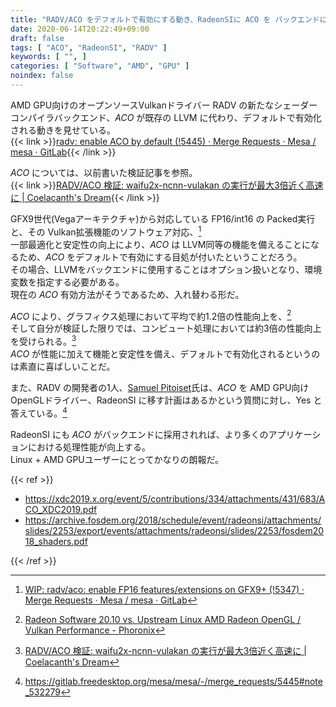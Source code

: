 ```yaml
---
title: "RADV/ACO をデフォルトで有効にする動き、RadeonSIに ACO を バックエンドに用いる計画も"
date: 2020-06-14T20:22:49+09:00
draft: false
tags: [ "ACO", "RadeonSI", "RADV" ]
keywords: [ "", ]
categories: [ "Software", "AMD", "GPU" ]
noindex: false
---
```


AMD GPU向けのオープンソースVulkanドライバー RADV の新たなシェーダーコンパイラバックエンド、*ACO* が既存の LLVM に代わり、デフォルトで有効化される動きを見せている。  
{{< link >}}[radv: enable ACO by default (!5445) · Merge Requests · Mesa / mesa · GitLab](https://gitlab.freedesktop.org/mesa/mesa/-/merge_requests/5445){{< /link >}}

*ACO* については、以前書いた検証記事を参照。  
{{< link >}}[RADV/ACO 検証: waifu2x-ncnn-vulakan の実行が最大3倍近く高速に | Coelacanth's Dream](/posts/2020/04/26/waifu2x-ncnn-vulkan-speedup-aco/#aco){{< /link >}}

GFX9世代(Vegaアーキテクチャ)から対応している FP16/int16 の Packed実行と、その Vulkan拡張機能のソフトウェア対応、[^1]  
一部最適化と安定性の向上により、*ACO* は LLVM同等の機能を備えることになるため、*ACO* をデフォルトで有効にする目処が付いたということだろう。  
その場合、LLVMをバックエンドに使用することはオプション扱いとなり、環境変数を指定する必要がある。  
現在の *ACO* 有効方法がそうであるため、入れ替わる形だ。  

[^1]: [WIP: radv/aco: enable FP16 features/extensions on GFX9+ (!5347) · Merge Requests · Mesa / mesa · GitLab](https://gitlab.freedesktop.org/mesa/mesa/-/merge_requests/5347/diffs)
[^2]: [spirv,aco: set restrict by default and use SMEM if we know it's safe (!5207) · Merge Requests · Mesa / mesa · GitLab](https://gitlab.freedesktop.org/mesa/mesa/-/merge_requests/5207)
[^3]: [aco: 8/16-bit code generation improvements (!5245) · Merge Requests · Mesa / mesa · GitLab](https://gitlab.freedesktop.org/mesa/mesa/-/merge_requests/5245)


*ACO* により、グラフィクス処理において平均で約1.2倍の性能向上を、[^4]  
そして自分が検証した限りでは、コンピュート処理においては約3倍の性能向上を受けられる。[^5]  
*ACO* が性能に加えて機能と安定性を備え、デフォルトで有効化されるというのは素直に喜ばしいことだ。  

[^5]: [RADV/ACO 検証: waifu2x-ncnn-vulakan の実行が最大3倍近く高速に | Coelacanth's Dream](/posts/2020/04/26/waifu2x-ncnn-vulkan-speedup-aco/)
[^4]: [Radeon Software 20.10 vs. Upstream Linux AMD Radeon OpenGL / Vulkan Performance - Phoronix](https://www.phoronix.com/scan.php?page=article&item=radeon-software-20&num=6)

また、RADV の開発者の1人、[Samuel Pitoiset](https://gitlab.freedesktop.org/hakzsam)氏は、*ACO* を AMD GPU向けOpenGLドライバー、RadeonSI に移す計画はあるかという質問に対し、Yes と答えている。[^6]  

RadeonSI にも *ACO* がバックエンドに採用されれば、より多くのアプリケーションにおける処理性能が向上する。  
Linux + AMD GPUユーザーにとってかなりの朗報だ。  

[^6]: <https://gitlab.freedesktop.org/mesa/mesa/-/merge_requests/5445#note_532279>

{{< ref >}}

 * <https://xdc2019.x.org/event/5/contributions/334/attachments/431/683/ACO_XDC2019.pdf>
 * <https://archive.fosdem.org/2018/schedule/event/radeonsi/attachments/slides/2253/export/events/attachments/radeonsi/slides/2253/fosdem2018_shaders.pdf>

{{< /ref >}}
